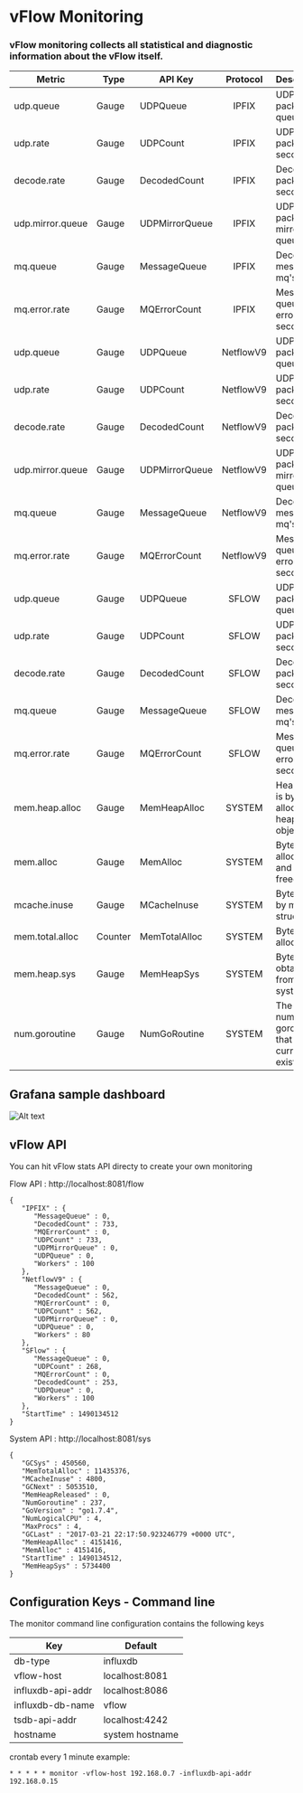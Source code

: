 # vFlow Monitoring

### vFlow monitoring collects all statistical and diagnostic information about the vFlow itself.

|Metric          | Type   |API Key        | Protocol  | Description                                  |
|----------------| -------|-------------  |:---------:| ---------------------------------------------|
|udp.queue       | Gauge  |UDPQueue       | IPFIX     | UDP packets in queue                         |
|udp.rate        | Gauge  |UDPCount       | IPFIX     | UDP packets per second                       |
|decode.rate     | Gauge  |DecodedCount   | IPFIX     | Decoded packets per second                   |
|udp.mirror.queue| Gauge  |UDPMirrorQueue | IPFIX     | UDP packets in mirror's queue                |
|mq.queue        | Gauge  |MessageQueue   | IPFIX     | Decoded message in mq's queue                |
|mq.error.rate   | Gauge  |MQErrorCount   | IPFIX     | Message queue errors per second              |
|udp.queue       | Gauge  |UDPQueue       | NetflowV9 | UDP packets in queue                         |
|udp.rate        | Gauge  |UDPCount       | NetflowV9 | UDP packets per second                       |
|decode.rate     | Gauge  |DecodedCount   | NetflowV9 | Decoded packets per second                   |
|udp.mirror.queue| Gauge  |UDPMirrorQueue | NetflowV9 | UDP packets in mirror's queue                |
|mq.queue        | Gauge  |MessageQueue   | NetflowV9 | Decoded message in mq's queue                |
|mq.error.rate   | Gauge  |MQErrorCount   | NetflowV9 | Message queue errors per second              |
|udp.queue       | Gauge  |UDPQueue       | SFLOW     | UDP packets in queue                         |
|udp.rate        | Gauge  |UDPCount       | SFLOW     | UDP packets per second                       |
|decode.rate     | Gauge  |DecodedCount   | SFLOW     | Decoded packets per second                   |
|mq.queue        | Gauge  |MessageQueue   | SFLOW     | Decoded message in mq's queue                |
|mq.error.rate   | Gauge  |MQErrorCount   | SFLOW     | Message queue errors per second              |
|mem.heap.alloc  | Gauge  |MemHeapAlloc   | SYSTEM    | HeapAlloc is bytes of allocated heap objects |
|mem.alloc       | Gauge  |MemAlloc       | SYSTEM    | Bytes allocated and not yet freed            |
|mcache.inuse    | Gauge  |MCacheInuse    | SYSTEM    | Bytes used by mcache structures              |
|mem.total.alloc | Counter|MemTotalAlloc  | SYSTEM    | Bytes allocated                              |
|mem.heap.sys    | Gauge  |MemHeapSys     | SYSTEM    | Bytes obtained from system                   |
|num.goroutine   | Gauge  |NumGoRoutine   | SYSTEM    | The number of goroutines that currently exist|

## Grafana sample dashboard

![Alt text](/docs/imgs/grafana.gif?raw=true "vFlow")

## vFlow API

You can hit vFlow stats API directy to create your own monitoring

Flow API : http://localhost:8081/flow 

```
{
   "IPFIX" : {
      "MessageQueue" : 0,
      "DecodedCount" : 733,
      "MQErrorCount" : 0,
      "UDPCount" : 733,
      "UDPMirrorQueue" : 0,
      "UDPQueue" : 0,
      "Workers" : 100
   },
   "NetflowV9" : {
      "MessageQueue" : 0,
      "DecodedCount" : 562,
      "MQErrorCount" : 0,
      "UDPCount" : 562,
      "UDPMirrorQueue" : 0,
      "UDPQueue" : 0,
      "Workers" : 80
   },   
   "SFlow" : {
      "MessageQueue" : 0,
      "UDPCount" : 268,
      "MQErrorCount" : 0,
      "DecodedCount" : 253,
      "UDPQueue" : 0,
      "Workers" : 100
   },
   "StartTime" : 1490134512
}
```

System API : http://localhost:8081/sys

```
{
   "GCSys" : 450560,
   "MemTotalAlloc" : 11435376,
   "MCacheInuse" : 4800,
   "GCNext" : 5053510,
   "MemHeapReleased" : 0,
   "NumGoroutine" : 237,
   "GoVersion" : "go1.7.4",
   "NumLogicalCPU" : 4,
   "MaxProcs" : 4, 
   "GCLast" : "2017-03-21 22:17:50.923246779 +0000 UTC",
   "MemHeapAlloc" : 4151416,
   "MemAlloc" : 4151416,
   "StartTime" : 1490134512,
   "MemHeapSys" : 5734400
}
```

## Configuration Keys - Command line
The monitor command line configuration contains the following keys

|Key                | Default         | 
|-------------------| ----------------|
|db-type            | influxdb        |     
|vflow-host         | localhost:8081  | 
|influxdb-api-addr  | localhost:8086  |
|influxdb-db-name   | vflow           |
|tsdb-api-addr      | localhost:4242  |
|hostname           | system hostname |

crontab every 1 minute example:
```
* * * * * monitor -vflow-host 192.168.0.7 -influxdb-api-addr 192.168.0.15
```
